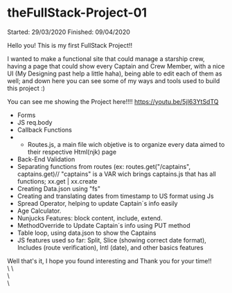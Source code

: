 # theFullStack-Project-01

Started: 29/03/2020
Finished: 09/04/2020

Hello you! This is my first FullStack Project!! 

I wanted to make a functional site that could manage a starship crew, having a page that could show every Captain and Crew Member, with a nice UI (My Designing past help a little haha), being able to edit each of them as well; and down here you can see some of my ways and tools used to build this project :)

You can see me showing the Project here!!!!
https://youtu.be/5jI63YtSdTQ

- Forms
- JS req.body
- Callback Functions
- - Routes.js, a main file wich objetive is to organize every data aimed to their respective Html(njk) page
- Back-End Validation
- Separating functions from routes (ex: routes.get("/captains", captains.get)// "captains" is a VAR wich brings captains.js that has all functions; xx.get | xx.create
- Creating Data.json using "fs"
- Creating and translating dates from timestamp to US format using Js
- Spread Operator, helping to update Captain´s info easily
- Age Calculator.
- Nunjucks Features: block content, include, extend. 
- MethodOverride to Update Captain´s info using PUT method
- Table loop, using data.json to show the Captains
- JS features used so far: Split, Slice (showing correct date format), Includes (route verification), Intl (date), and other basics features 

Well that's it, I hope you found interesting and Thank you for your time!!
\
\\
\\
\
\\\
\

